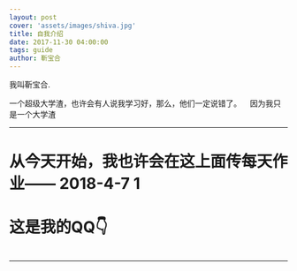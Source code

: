```yaml
---
layout: post
cover: 'assets/images/shiva.jpg'
title: 自我介绍
date: 2017-11-30 04:00:00
tags: guide
author: 靳宝合
---
```


<p>我叫靳宝合.</p>


<p >一个超级大学渣，也许会有人说我学习好，那么，他们一定说错了。
    因为我只是一个大学渣</p>


<hr />

<h1 id="heading1">从今天开始，我也许会在这上面传每天作业—— 2018-4-7 1</h1>
<h1 id="2">这是我的QQ👇</h1>
<img="assets/images/二维码.jpg"><img>


<hr />
